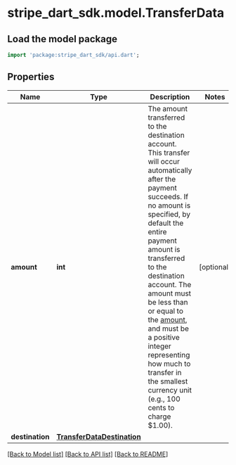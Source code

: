 # stripe_dart_sdk.model.TransferData

## Load the model package
```dart
import 'package:stripe_dart_sdk/api.dart';
```

## Properties
Name | Type | Description | Notes
------------ | ------------- | ------------- | -------------
**amount** | **int** | The amount transferred to the destination account. This transfer will occur automatically after the payment succeeds. If no amount is specified, by default the entire payment amount is transferred to the destination account.  The amount must be less than or equal to the [amount](https://stripe.com/docs/api/payment_intents/object#payment_intent_object-amount), and must be a positive integer  representing how much to transfer in the smallest currency unit (e.g., 100 cents to charge $1.00). | [optional] 
**destination** | [**TransferDataDestination**](TransferDataDestination.md) |  | 

[[Back to Model list]](../README.md#documentation-for-models) [[Back to API list]](../README.md#documentation-for-api-endpoints) [[Back to README]](../README.md)


